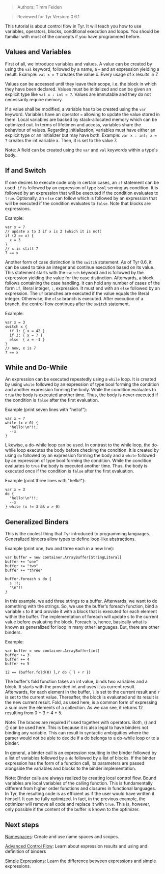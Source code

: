> Authors: Timm Felden

> Reviewed for Tyr Version: 0.6.1

This tutorial is about control flow in Tyr.
It will teach you how to use variables, operators, blocks, conditional execution and loops.
You should be familiar with most of the concepts if you have programmed before.


## Values and Variables

First of all, we introduce variables and values.
A value can be created by using the ```val``` keyword, followed by a name, a ```=``` and an expression yielding a result.
Example: ```val x = 7``` creates the value x. Every usage of x results in 7.

Values can be accessed until they leave their scope, i.e. the block in which they have been declared.
Values must be initialized and can be given an explicit type like ```val x : int = 7```.
Values are immutable and they do not necessarily require memory.

If a value shall be modified, a variable has to be created using the ```var``` keyword.
Variables have an operator ```=``` allowing to update the value stored in them.
Local variables are backed by stack-allocated memory which can be optimized out.
In terms of lifetimen and access, variables share the behaviour of values.
Regarding initialization, variables must have either an explicit type or an initializer but may have both.
Example: ```var x : int; x = 7``` creates the int variable x. Then, it is set to the value 7.

Note: A field can be created using the ```var``` and ```val``` keywords within a type's body.


## If and Switch

If one desires to execute code only in certain cases, an ```if``` statement can be used.
```if``` is followed by an expression of type ```bool``` serving as condition.
It is followed by an expression that will be executed if the condition evaluates to ```true```.
Optionally, an ```else``` can follow which is followed by an expression that will be executed if the condition evaluates to ```false```.
Note that blocks are expressions.

Example:
```
var x = 7
// update x to 3 if x is 2 (which it is not)
if (2 == x) {
  x = 3
}
// x is still 7
7 == x
```


Another form of case distinction is the ```switch``` statement.
As of Tyr 0.6, it can be used to take an integer and continue execution based on its value.
This statement starts with the ```switch``` keyword and is followed by the expression yielding the value for the case distinction.
Afterwards, a block follows containing the case handling.
It can hold any number of cases of the form ```if```, literal integer, ```:```, expression.
It must end with an ```else``` followed by an expression.
The ```if``` branches are executed if the value equals the literal integer.
Otherwise, the ```else``` branch is executed.
After execution of a branch, the control flow continues after the ```switch``` statement.


Example:
```
var x = 3
switch x {
  if 1: { x = 42 }
  if 3: { x = 7 }
  else  { x = -1 }
}
// now, x is 7
7 == x
```


## While and Do-While

An expression can be executed repeatedly using a ```while``` loop.
It is created by using ```while``` followed by an expression of type bool forming the condition and another expression forming the body.
While the condition evaluates to ```true``` the body is executed another time.
Thus, the body is never executed if the condition is ```false``` after the first evaluation.

Example (print seven lines with "hello!"):
```
var x = 7
while (x > 0) {
  "hello!\n"!!;
  --x
}
```

Likewise, a do-while loop can be used.
In contrast to the while loop, the do-while loop executes the body before checking the condition.
It is created by using ```do``` followed by an expression forming the body and a ```while``` followed by an expression of type bool forming the condition.
While the condition evaluates to ```true``` the body is executed another time.
Thus, the body is executed once if the condition is ```false``` after the first evaluation.

Example (print three lines with "hello!"):
```
var x = 3
do {
  "hello!\n"!!;
  --x
} while (x != 3 && x > 0)
```


## Generalized Binders

This is the coolest thing that Tyr introduced to programming languages.
Generalized binders allow types to define loop-like abstractions.

Example (print one, two and three each in a new line):
```
var buffer = new container.ArrayBuffer[StringLiteral]
buffer += "one"
buffer += "two"
buffer += "three"

buffer.foreach s do {
  s !!;
  "\n"!!
}
```
In this example, we add three strings to a buffer.
Afterwards, we want to do something with the strings.
So, we use the buffer's foreach function, bind a variable ```s``` to it and provide it with a block that is executed for each element within the buffer.
The implementation of foreach will update s to the current value before evaluating the block.
Foreach is, hence, basically what is known as generalized for loop in many other languages.
But, there are other binders.

Example:
```
var buffer = new container.ArrayBuffer[int]
buffer += 3
buffer += 4
buffer += 5

12 == (buffer.fold(0) l,r do { l + r })
```
The buffer's fold function takes an int value, binds two variables and a block.
It starts with the provided int and uses it as current result.
Afterwards, for each element in the buffer, ```l``` is set to the current result and ```r``` is set to the current value.
Thereafter, the block is evaluated and its result is the new current result.
Fold, as used here, is a common form of expressing a sum over the elements of a collection.
As we can see, it returns 12 resulting from 0 + 3 + 4 + 5.

Note: The braces are required if used together with operators.
Both, () and {} can be used here.
This is because it is also legal to have binders not binding any variable.
This can result in syntactic ambiguities where the parser would not be able to decide if a do belongs to a do-while loop or to a binder.

In general, a binder call is an expression resulting in the binder followed by a list of variables followed by a ```do``` followed by a list of blocks.
If the binder expression has the form of a function call, its parameters are passed alongside the variables and blocks to the binder implementation.

Note: Binder calls are always realized by creating local control flow.
Bound variables are local variables of the calling function.
This is fundamentally different from higher order functions and closures in functional languages.
In Tyr, the resulting code is as efficient as if the user would have written it himself.
It can be fully optimized.
In fact, in the previous example, the optimizer will remove all code and replace it with ```true```.
This is, however, only possible if the content of the buffer is known to the optimizer.


## Next steps

[Namespaces](https://github.com/tyr-lang/tutorials/tree/master/beginner/Namespaces): Create and use name spaces and scopes.

[Advanced Control Flow](https://github.com/tyr-lang/tutorials/tree/master/advanced/ControlFlow): Learn about expression results and using and definition of binders

[Simple Expressions](https://github.com/tyr-lang/tutorials/tree/master/expert/SimpleExpression): Learn the difference between expressions and simple expressions.
